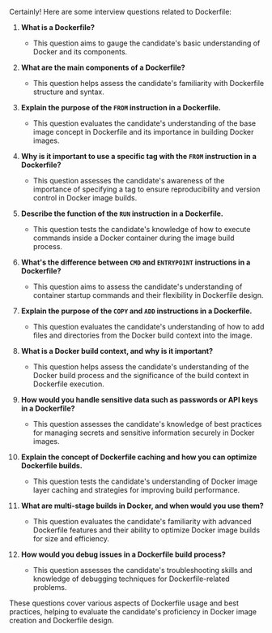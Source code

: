 Certainly! Here are some interview questions related to Dockerfile:

1. **What is a Dockerfile?**
   - This question aims to gauge the candidate's basic understanding of Docker and its components.

2. **What are the main components of a Dockerfile?**
   - This question helps assess the candidate's familiarity with Dockerfile structure and syntax.

3. **Explain the purpose of the `FROM` instruction in a Dockerfile.**
   - This question evaluates the candidate's understanding of the base image concept in Dockerfile and its importance in building Docker images.

4. **Why is it important to use a specific tag with the `FROM` instruction in a Dockerfile?**
   - This question assesses the candidate's awareness of the importance of specifying a tag to ensure reproducibility and version control in Docker image builds.

5. **Describe the function of the `RUN` instruction in a Dockerfile.**
   - This question tests the candidate's knowledge of how to execute commands inside a Docker container during the image build process.

6. **What's the difference between `CMD` and `ENTRYPOINT` instructions in a Dockerfile?**
   - This question aims to assess the candidate's understanding of container startup commands and their flexibility in Dockerfile design.

7. **Explain the purpose of the `COPY` and `ADD` instructions in a Dockerfile.**
   - This question evaluates the candidate's understanding of how to add files and directories from the Docker build context into the image.

8. **What is a Docker build context, and why is it important?**
   - This question helps assess the candidate's understanding of the Docker build process and the significance of the build context in Dockerfile execution.

9. **How would you handle sensitive data such as passwords or API keys in a Dockerfile?**
   - This question assesses the candidate's knowledge of best practices for managing secrets and sensitive information securely in Docker images.

10. **Explain the concept of Dockerfile caching and how you can optimize Dockerfile builds.**
    - This question tests the candidate's understanding of Docker image layer caching and strategies for improving build performance.

11. **What are multi-stage builds in Docker, and when would you use them?**
    - This question evaluates the candidate's familiarity with advanced Dockerfile features and their ability to optimize Docker image builds for size and efficiency.

12. **How would you debug issues in a Dockerfile build process?**
    - This question assesses the candidate's troubleshooting skills and knowledge of debugging techniques for Dockerfile-related problems.

These questions cover various aspects of Dockerfile usage and best practices, helping to evaluate the candidate's proficiency in Docker image creation and Dockerfile design.
